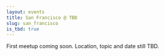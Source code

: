 ```yaml
---
layout: events
title: San Francisco @ TBD
slug: san_francisco
is_tbd: true
---
```

First meetup coming soon. Location, topic and date still TBD.